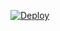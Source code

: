 [![Deploy](https://www.herokucdn.com/deploy/button)](https://dashboard.heroku.com/new?template=https%3A%2F%2Fgithub.com.com%2Fwjy20030407%2Fheroku)